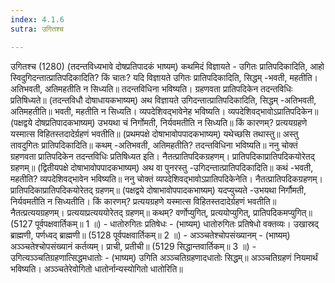 ```yaml
---
index: 4.1.6
sutra: उगितश्च

---
```

 उगितश्च (1280) (तदन्तविध्यभावे दोषप्रतिपादकं भाष्यम्) कथमिदं विज्ञायते - उगितः प्रातिपदिकादिति, आहो स्विदुगिदन्तात्प्रातिपदिकादिति? किं चातः? यदि विज्ञायते उगितः प्रातिपदिकादिति, सिद्धम् -भवती, महतीति। अतिभवती, अतिमहतीति न सिध्यति॥ तदन्तविधिना भविष्यति। ग्रहणवता प्रातिपदिकेन तदन्तविधिः प्रतिषिध्यते॥ (तदन्तविधौ दोषाधायकभाष्यम्) अथ विज्ञायते उगिदन्तात्प्रातिपदिकादिति, सिद्धम् -अतिभवती, अतिमहतीति॥ भवती, महतीति न सिध्यति। व्यपदेशिवद्भावेनेह भविष्यति। व्यपदेशिवद्भावोऽप्रातिपदिकेन॥ (पक्षद्वये दोषप्रतिपादकभाष्यम्) उभयथा चं निर्गोमती, निर्यवमतीति न सिध्यति॥ किं कारणम्? प्रत्ययग्रहणे यस्मात्स विहितस्तदादेर्ग्रहणं भवतीति॥ (प्रथमपक्षे दोषाभावोपपादकभाष्यम्) यथेच्छसि तथास्तु॥ अस्तु तावदुगितः प्रातिपदिकादिति॥ कथम् -अतिभवती, अतिमहतीति? तदन्तविधिना भविष्यति॥ ननु चोक्तं ग्रहणवता प्रातिपदिकेन तदन्तविधिः प्रतिषिध्यत इति। नैतत्प्रातिपदिकग्रहणम्। प्रातिपदिकाप्रातिपदिकयोरेतद् ग्रहणम्॥ (द्वितीयपक्षे दोषाभावोपपादकभाष्यम्) अथ वा पुनरस्तु -उगिदन्तात्प्रातिपदिकादिति॥ कथं -भवती, महतीति? व्यपदेशिवद्भावेन भविष्यति॥ ननु चोक्तं व्यपदेशिवद्भावोऽप्रातिपदिकेनेति। नैतत्प्रातिपदिकग्रहणम्। प्रातिपदिकाप्रातिपदिकयोरेतद् ग्रहणम्॥ (पक्षद्वये दोषाभावोपपादकभाष्यम्) यदप्युच्यते -उभयथा निर्गौमती, निर्यवमतीति न सिध्यतीति। किं कारणम्? प्रत्ययग्रहणे यस्मात्स विहितस्तदादेर्ग्रहणं भवतीति॥ नैतत्प्रत्ययग्रहणम्। प्रत्ययाप्रत्यययोरेतद् ग्रहणम्॥ कथम्? वर्णोप्युगित्, प्रत्ययोप्युगित्, प्रातिपदिकमप्युगित्॥ (5127 पूर्वपक्षवार्तिकम्॥ 1 ॥) - धातोरुगितः प्रतिषेधः - (भाष्यम्) धातोरुगितः प्रतिषेधो वक्तव्यः। उखास्रद् ब्राह्मणी, पर्णध्वद् ब्राह्मणी॥ (5128 पूर्वपक्षवार्तिकम्॥ 2 ॥) - अञ्ञ्चतेश्चोपसंख्यानम् - (भाष्यम्) अञ्ञ्चतेश्चोपसंख्यानं कर्तव्यम्। प्राची, प्रतीची॥ (5129 सिद्धान्तवार्तिकम्॥ 3 ॥) - उगित्यञ्ञ्चतिग्रहणात्सिद्धमधातोः - (भाष्यम्) उगिति अञ्ञ्चतिग्रहणादधातोः सिद्धम्॥ अञ्ञ्चतिग्रहणं नियमार्थं भविष्यति। अञ्ञ्चतेरेवोगितो धातोर्नान्यस्योगितो धातोरिति॥ 
